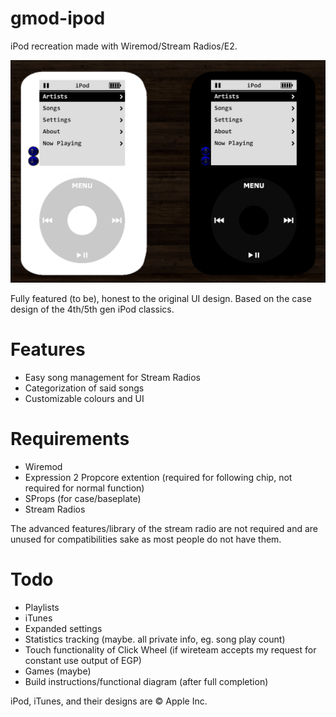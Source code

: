 # gmod-ipod
iPod recreation made with Wiremod/Stream Radios/E2.

![Screenshot](1-31-2022-case.PNG)

Fully featured (to be), honest to the original UI design. Based on the case design of the 4th/5th gen iPod classics.

# Features
- Easy song management for Stream Radios
- Categorization of said songs
- Customizable colours and UI

# Requirements
- Wiremod
- Expression 2 Propcore extention (required for following chip, not required for normal function)
- SProps (for case/baseplate)
- Stream Radios

The advanced features/library of the stream radio are not required and are unused for compatibilities sake as most people do not have them.

# Todo
- Playlists
- iTunes 
- Expanded settings
- Statistics tracking (maybe. all private info, eg. song play count)
- Touch functionality of Click Wheel (if wireteam accepts my request for constant use output of EGP)
- Games (maybe)
- Build instructions/functional diagram (after full completion)

iPod, iTunes, and their designs are © Apple Inc.
